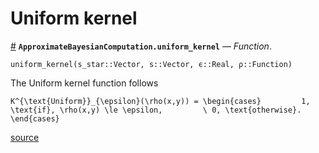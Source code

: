
<a id='Uniform-kernel-1'></a>

# Uniform kernel

<a id='ApproximateBayesianComputation.uniform_kernel' href='#ApproximateBayesianComputation.uniform_kernel'>#</a>
**`ApproximateBayesianComputation.uniform_kernel`** &mdash; *Function*.



```
uniform_kernel(s_star::Vector, s::Vector, ϵ::Real, ρ::Function)
```

The Uniform kernel function follows

`` K^{\text{Uniform}}_{\epsilon}(\rho(x,y)) = \begin{cases}         1, \text{if}, \rho(x,y) \le \epsilon,         \
        0, \text{otherwise}.         \end{cases} ``


<a target='_blank' href='https://github.com/SamuelWiqvist/ApproximateBayesianComputation.jl/blob/f39fb4d489dbf9adefa5fe467339f80e3aa7837c/src\kernels.jl#L1' class='documenter-source'>source</a><br>

